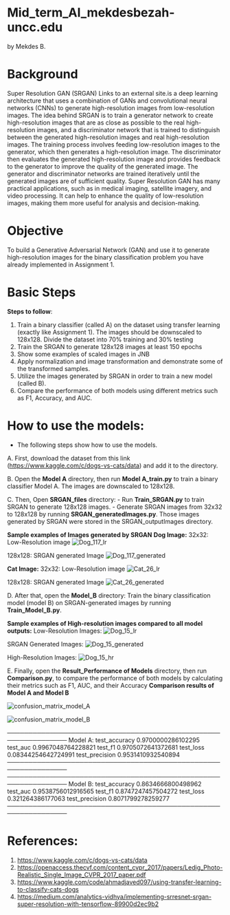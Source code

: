 # Mid_term_AI_mekdesbezah-uncc.edu
by Mekdes B.

# Background
Super Resolution GAN (SRGAN) Links to an external site.is a deep learning architecture that uses a combination of GANs and convolutional neural networks (CNNs) to generate high-resolution images from low-resolution images. The idea behind SRGAN is to train a generator network to create high-resolution images that are as close as possible to the real high-resolution images, and a discriminator network that is trained to distinguish between the generated high-resolution images and real high-resolution images. The training process involves feeding low-resolution images to the generator, which then generates a high-resolution image. The discriminator then evaluates the generated high-resolution image and provides feedback to the generator to improve the quality of the generated image. The generator and discriminator networks are trained iteratively until the generated images are of sufficient quality. Super Resolution GAN has many practical applications, such as in medical imaging, satellite imagery, and video processing. It can help to enhance the quality of low-resolution images, making them more useful for analysis and decision-making.

# Objective
To build a Generative Adversarial Network (GAN) and use it to generate high-resolution images for the binary classification problem you have already implemented in Assignment 1.

# Basic Steps
**Steps to follow**: 
1. Train a binary classifier (called A) on the dataset using transfer learning (exactly like Assignment 1). The images should be downscaled to 128x128.
     Divide the dataset into 70% training and 30% testing 
2. Train the SRGAN to generate 128x128 images at least 150 epochs
3. Show some examples of scaled images in JNB
4. Apply normalization and image transformation and demonstrate some of the transformed samples.
5. Utilize the images generated by SRGAN in order to train a new model (called B).
6. Compare the performance of both models using different metrics such as F1, Accuracy, and AUC.
   
 # How to use the models:
   - The following steps show how to use the models.
     
   A. First, download the dataset from this link (https://www.kaggle.com/c/dogs-vs-cats/data) and add it to the directory.
   
   B. Open the **Model A** directory, then run **Model A_train.py** to train a binary classifier Model A. The images are downscaled to 128x128.
   
   C. Then, Open **SRGAN_files** directory:
                        - Run **Train_SRGAN.py** to train SRGAN to generate 128x128 images.
                        - Generate SRGAN images from 32x32 to 128x128 by running **SRGAN_generatedImages.py**. Those images generated by SRGAN were stored in the SRGAN_outputImages directory.
     
**Sample examples of Images generated by SRGAN**
**Dog Image:**
32x32: Low-Resolution image
![Dog_117_lr](https://github.com/MekdesBezabh/Mid_term_AI_mekdesbezah-uncc.edu/assets/150180879/d234a18e-c841-4632-b63e-e5fc729317fa)

128x128: SRGAN generated Image
![Dog_117_generated](https://github.com/MekdesBezabh/Mid_term_AI_mekdesbezah-uncc.edu/assets/150180879/3b2f4f8e-ee46-4508-9408-1c28172f760b)

**Cat Image:**
32x32: Low-Resolution image
![Cat_26_lr](https://github.com/MekdesBezabh/Mid_term_AI_mekdesbezah-uncc.edu/assets/150180879/f22cb769-e043-4094-9d33-1c991a15d732)

128x128: SRGAN generated Image
![Cat_26_generated](https://github.com/MekdesBezabh/Mid_term_AI_mekdesbezah-uncc.edu/assets/150180879/73e9af1b-ca4a-4b14-8835-a1e42edc26d2)
   
   
   
   D. After that, open the **Model_B** directory: Train the binary classification model (model B) on SRGAN-generated images by running **Train_Model_B.py**.

**Sample examples of High-resolution images compared to all model outputs:**
Low-Resolution Images:
![Dog_15_lr](https://github.com/MekdesBezabh/Mid_term_AI_mekdesbezah-uncc.edu/assets/150180879/469fbbf5-b955-4ce2-8ec5-ae7723e5e5d3)

SRGAN Generated Images:
![Dog_15_generated](https://github.com/MekdesBezabh/Mid_term_AI_mekdesbezah-uncc.edu/assets/150180879/f6059e17-bb74-4068-9964-762ee1e70719)

High-Resolution Images:
![Dog_15_hr](https://github.com/MekdesBezabh/Mid_term_AI_mekdesbezah-uncc.edu/assets/150180879/3fc631d5-7b88-40d1-9589-0dce66d75eb3)


E. Finally, open the **Result_Performance of Models** directory, then run **Comparison.py**, to compare the performance of both models by calculating their metrics such as F1, AUC, and their Accuracy
**Comparison results of Model A and Model B**

![confusion_matrix_model_A](https://github.com/MekdesBezabh/Mid_term_AI_mekdesbezah-uncc.edu/assets/150180879/ec8ceb3d-4a9e-40c9-bd5e-be6ff0edd946)

![confusion_matrix_model_B](https://github.com/MekdesBezabh/Mid_term_AI_mekdesbezah-uncc.edu/assets/150180879/291b39ca-1fff-4bf5-82ca-ec1fdba6e532)

────────────────────────────────────────────────────────────────
Model A:
      test_accuracy         0.9700000286102295
        test_auc            0.9967048764228821
         test_f1            0.9705072641372681
        test_loss           0.08344254642724991
     test_precision         0.9531410932540894
────────────────────────────────────────────────────────────────
────────────────────────────────────────────────────────────────
Model B:
      test_accuracy         0.8634666800498962
        test_auc            0.9538756012916565
         test_f1            0.8747247457504272
        test_loss            0.321264386177063
     test_precision         0.8071799278259277
────────────────────────────────────────────────────────────────

# References:
1. https://www.kaggle.com/c/dogs-vs-cats/data
2. https://openaccess.thecvf.com/content_cvpr_2017/papers/Ledig_Photo-Realistic_Single_Image_CVPR_2017_paper.pdf
3. https://www.kaggle.com/code/ahmadjaved097/using-transfer-learning-to-classify-cats-dogs
4. https://medium.com/analytics-vidhya/implementing-srresnet-srgan-super-resolution-with-tensorflow-89900d2ec9b2
